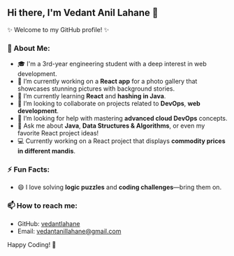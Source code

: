 ## Hi there, I'm Vedant Anil Lahane 👋

✨ Welcome to my GitHub profile! ✨ 

### 🚀 About Me:
- 🎓 I'm a 3rd-year engineering student with a deep interest in web development.
- 🔭 I’m currently working on a **React app** for a photo gallery that showcases stunning pictures with background stories. 
- 🌱 I’m currently learning **React** and **hashing in Java**.
- 👯 I’m looking to collaborate on projects related to **DevOps**, **web development**.
- 🤔 I’m looking for help with mastering **advanced cloud DevOps** concepts.
- 💬 Ask me about **Java**, **Data Structures & Algorithms**, or even my favorite React project ideas!
- 💻 Currently working on a React project that displays **commodity prices in different mandis**.
  
### ⚡ Fun Facts:
- 😄 I love solving **logic puzzles** and **coding challenges**—bring them on.

### 📫 How to reach me:
- GitHub: [vedantlahane](https://github.com/vedantlahane)
- Email: [vedantanillahane@gmail.com](vedantanillahane@gmail.com)

Happy Coding! 🚀


